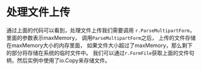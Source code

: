 # 处理文件上传
通过上面的代码可以看到，处理文件上传我们需要调用
```r.ParseMultipartForm```，里面的参数表示maxMemory，
调用```ParseMultipartForm```之后，
上传的文件存储在maxMemory大小的内存里面，
如果文件大小超过了maxMemory，那么剩下的部分将存储在系统的临时文件中。
我们可以通过```r.FormFile```获取上面的文件句柄，然后实例中使用了io.Copy来存储文件。
